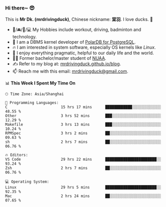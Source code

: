 ### Hi there~ 😎

This is **Mr Dk. (mrdrivingduck)**, Chinese nickname: **棠羽**. I love ducks. 🦆

- 💪/🚘/🏸/💻 My Hobbies include workout, driving, badminton and technology.
- 🍊 I am a DBMS kernel developer of [PolarDB for PostgreSQL](https://github.com/ApsaraDB/PolarDB-for-PostgreSQL).
- 🔥 I am interested in system software, especially OS kernels like *Linux*.
- 🔧 I enjoy everything pragmatic, helpful to our daily life and the world.
- 👨‍🎓 Former bachelor/master student of [NUAA](https://en.wikipedia.org/wiki/Nanjing_University_of_Aeronautics_and_Astronautics).
- ✍ Refer to my blog at: [mrdrivingduck.github.io/blog](https://mrdrivingduck.github.io/blog/).
- 📫 Reach me with this email: [mrdrivingduck@gmail.com](mailto:mrdrivingduck@gmail.com).

<!--START_SECTION:waka-->
📊 **This Week I Spent My Time On** 

```text
🕑︎ Time Zone: Asia/Shanghai

💬 Programming Languages: 
C                        15 hrs 17 mins      ████████████░░░░░░░░░░░░░   48.55 % 
Other                    3 hrs 52 mins       ███░░░░░░░░░░░░░░░░░░░░░░   12.29 % 
Makefile                 3 hrs 13 mins       ███░░░░░░░░░░░░░░░░░░░░░░   10.24 % 
RPMSpec                  3 hrs 2 mins        ██░░░░░░░░░░░░░░░░░░░░░░░   09.63 % 
sh                       2 hrs 7 mins        ██░░░░░░░░░░░░░░░░░░░░░░░   06.76 % 

🔥 Editors: 
VS Code                  29 hrs 22 mins      ███████████████████████░░   93.24 % 
Zsh                      2 hrs 7 mins        ██░░░░░░░░░░░░░░░░░░░░░░░   06.76 % 

💻 Operating System: 
Linux                    29 hrs 5 mins       ███████████████████████░░   92.35 % 
Mac                      2 hrs 24 mins       ██░░░░░░░░░░░░░░░░░░░░░░░   07.65 % 
```


<!--END_SECTION:waka-->

<!-- ![Mr Dk.'s GitHub Stats](https://github-readme-stats.vercel.app/api?username=mrdrivingduck&count_private&show_icons=true&theme=buefy) -->

<!-- ![Most Used Languages](https://github-readme-stats.vercel.app/api/top-langs/?username=mrdrivingduck&exclude_repo=mips32-CPU,snort-tcp-socket&theme=buefy&layout=compact&langs_count=10) -->


<!--
**mrdrivingduck/mrdrivingduck** is a ✨ _special_ ✨ repository because its `README.md` (this file) appears on your GitHub profile.

Here are some ideas to get you started:

- 🔭 I’m currently working on ...
- 🌱 I’m currently learning ...
- 👯 I’m looking to collaborate on ...
- 🤔 I’m looking for help with ...
- 💬 Ask me about ...
- 📫 How to reach me: ...
- 😄 Pronouns: ...
- ⚡ Fun fact: ...
-->
